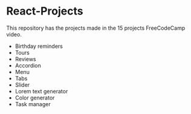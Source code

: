 # React-Projects
This repository has the projects made in the 15 projects FreeCodeCamp video.

- Birthday reminders
- Tours
- Reviews
- Accordion
- Menu
- Tabs
- Slider
- Lorem text generator
- Color generator
- Task manager